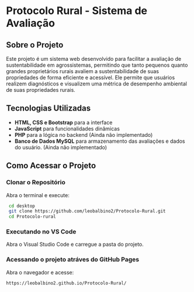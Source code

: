 # Protocolo Rural - Sistema de Avaliação

## Sobre o Projeto
Este projeto é um sistema web desenvolvido para facilitar a avaliação de sustentabilidade em agrossistemas, permitindo que tanto pequenos quanto grandes proprietários rurais avaliem a sustentabilidade de suas propriedades de forma eficiente e acessível. Ele permite que usuários realizem diagnósticos e visualizem uma métrica de desempenho ambiental de suas propriedades rurais.

##  Tecnologias Utilizadas
- **HTML, CSS e Bootstrap** para a interface
- **JavaScript** para funcionalidades dinâmicas
- **PHP** para a lógica no backend (Ainda não implementado)
- **Banco de Dados MySQL** para armazenamento das avaliações e dados do usuário. (Ainda não implementado)

##  Como Acessar o Projeto

### Clonar o Repositório
Abra o terminal e execute:
```sh
 cd desktop
 git clone https://github.com/leobalbino2/Protocolo-Rural.git
 cd Protocolo-rural
```

### Executando no VS Code
Abra o Visual Studio Code e carregue a pasta do projeto.

###  Acessando o projeto atráves do GitHub Pages
Abra o navegador e acesse:
```
https://leobalbino2.github.io/Protocolo-Rural/
```


